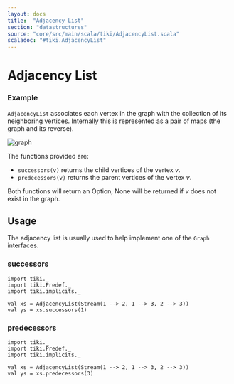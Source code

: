 ```yaml
---
layout: docs 
title:  "Adjacency List"
section: "datastructures"
source: "core/src/main/scala/tiki/AdjacencyList.scala"
scaladoc: "#tiki.AdjacencyList"
---
```

# Adjacency List

### Example

`AdjacencyList` associates each vertex in the graph with the collection of its neighboring vertices.
Internally this is represented as a pair of maps (the graph and its reverse). 

![graph](https://raw.github.com/lewismj/tiki/master/docs/src/main/resources/microsite/img/adjacencyList.png)


The functions provided are:

- `successors(v)` returns the child vertices of the vertex _v_.
- `predecessors(v)` returns the parent vertices of the vertex _v_.

Both functions will return an Option, None will be returned if _v_ does not exist in the graph.
 
## Usage

The adjacency list is usually used to help implement one of the `Graph` interfaces.
 
### successors
 
```tut
import tiki._
import tiki.Predef._
import tiki.implicits._

val xs = AdjacencyList(Stream(1 --> 2, 1 --> 3, 2 --> 3))
val ys = xs.successors(1)
```
 
### predecessors
  
```tut
import tiki._
import tiki.Predef._
import tiki.implicits._

val xs = AdjacencyList(Stream(1 --> 2, 1 --> 3, 2 --> 3))
val ys = xs.predecessors(3)
```
  
